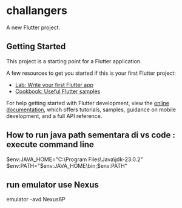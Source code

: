 # challangers

A new Flutter project.

## Getting Started

This project is a starting point for a Flutter application.

A few resources to get you started if this is your first Flutter project:

- [Lab: Write your first Flutter app](https://docs.flutter.dev/get-started/codelab)
- [Cookbook: Useful Flutter samples](https://docs.flutter.dev/cookbook)

For help getting started with Flutter development, view the
[online documentation](https://docs.flutter.dev/), which offers tutorials,
samples, guidance on mobile development, and a full API reference.

## How to run java path sementara di vs code : execute command line

$env:JAVA_HOME="C:\Program Files\Java\jdk-23.0.2"
$env:PATH="$env:JAVA_HOME\bin;$env:PATH"

## run emulator use Nexus
emulator -avd Nexus6P
